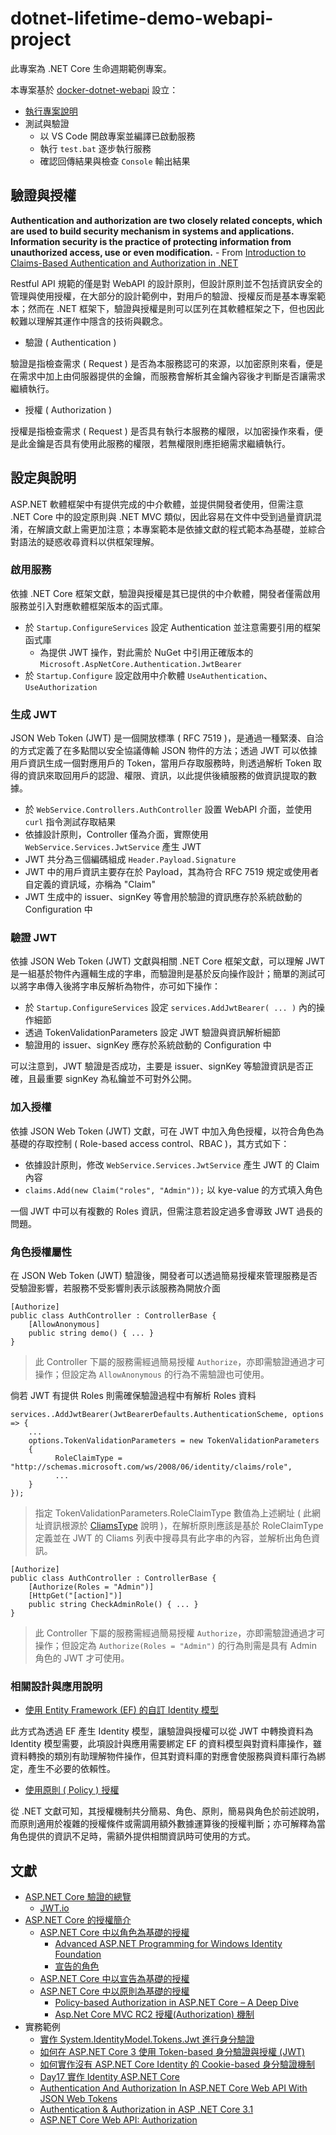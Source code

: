 # dotnet-lifetime-demo-webapi-project

此專案為 .NET Core 生命週期範例專案。

本專案基於 [docker-dotnet-webapi](https://github.com/eastmoon/docker-dotnet-webapi) 設立：

+ [執行專案說明](https://github.com/eastmoon/docker-dotnet-webapi#%E5%9F%B7%E8%A1%8C%E5%B0%88%E6%A1%88)
+ 測試與驗證
    - 以 VS Code 開啟專案並編譯已啟動服務
    - 執行 ```test.bat``` 逐步執行服務
    - 確認回傳結果與檢查 ```Console``` 輸出結果

## 驗證與授權

**Authentication and authorization are two closely related concepts, which are used to build security mechanism in systems and applications. Information security is the practice of protecting information from unauthorized access, use or even modification.** - From [Introduction to Claims-Based Authentication and Authorization in .NET](https://kariera.future-processing.pl/blog/introduction-to-claims-based-authentication-and-authorization-in-net/)

Restful API 規範的僅是對 WebAPI 的設計原則，但設計原則並不包括資訊安全的管理與使用授權，在大部分的設計範例中，對用戶的驗證、授權反而是基本專案範本；然而在 .NET 框架下，驗證與授權是則可以匡列在其軟體框架之下，但也因此較難以理解其運作中隱含的技術與觀念。

+ 驗證 ( Authentication )

驗證是指檢查需求 ( Request ) 是否為本服務認可的來源，以加密原則來看，便是在需求中加上由伺服器提供的金鑰，而服務會解析其金鑰內容後才判斷是否讓需求繼續執行。

+ 授權 ( Authorization )

授權是指檢查需求 ( Request ) 是否具有執行本服務的權限，以加密操作來看，便是此金鑰是否具有使用此服務的權限，若無權限則應拒絕需求繼續執行。

## 設定與說明

ASP.NET 軟體框架中有提供完成的中介軟體，並提供開發者使用，但需注意 .NET Core 中的設定原則與 .NET MVC 類似，因此容易在文件中受到過量資訊混淆，在解讀文獻上需更加注意；本專案範本是依據文獻的程式範本為基礎，並綜合對語法的疑惑收尋資料以供框架理解。

### 啟用服務

依據 .NET Core 框架文獻，驗證與授權是其已提供的中介軟體，開發者僅需啟用服務並引入對應軟體框架版本的函式庫。

+ 於 ```Startup.ConfigureServices``` 設定 Authentication 並注意需要引用的框架函式庫
    - 為提供 JWT 操作，對此需於 NuGet 中引用正確版本的 ```Microsoft.AspNetCore.Authentication.JwtBearer```
+ 於 ```Startup.Configure``` 設定啟用中介軟體 ```UseAuthentication```、```UseAuthorization```

### 生成 JWT

JSON Web Token (JWT) 是一個開放標準 ( RFC 7519 )，是通過一種緊湊、自洽的方式定義了在多點間以安全協議傳輸 JSON 物件的方法；透過 JWT 可以依據用戶資訊生成一個對應用戶的 Token，當用戶存取服務時，則透過解析 Token 取得的資訊來取回用戶的認證、權限、資訊，以此提供後續服務的做資訊提取的數據。

+ 於 ```WebService.Controllers.AuthController``` 設置 WebAPI 介面，並使用 ```curl``` 指令測試存取結果
+ 依據設計原則，Controller 僅為介面，實際使用 ```WebService.Services.JwtService``` 產生 JWT
+ JWT 共分為三個編碼組成 ```Header.Payload.Signature```
+ JWT 中的用戶資訊主要存在於 Payload，其為符合 RFC 7519 規定或使用者自定義的資訊域，亦稱為 "Claim"
+ JWT 生成中的 issuer、signKey 等會用於驗證的資訊應存於系統啟動的 Configuration 中

### 驗證 JWT

依據 JSON Web Token (JWT) 文獻與相關 .NET Core 框架文獻，可以理解 JWT 是一組基於物件內邏輯生成的字串，而驗證則是基於反向操作設計；簡單的測試可以將字串傳入後將字串反解析為物件，亦可如下操作：

+ 於 ```Startup.ConfigureServices``` 設定 ```services.AddJwtBearer( ... )``` 內的操作細節
+ 透過 TokenValidationParameters 設定 JWT 驗證與資訊解析細節
+ 驗證用的 issuer、signKey 應存於系統啟動的 Configuration 中

可以注意到，JWT 驗證是否成功，主要是 issuer、signKey 等驗證資訊是否正確，且最重要 signKey 為私鑰並不可對外公開。

### 加入授權

依據 JSON Web Token (JWT) 文獻，可在 JWT 中加入角色授權，以符合角色為基礎的存取控制 ( Role-based access control、RBAC )，其方式如下：

+ 依據設計原則，修改 ```WebService.Services.JwtService``` 產生 JWT 的 Claim 內容
+ ```claims.Add(new Claim("roles", "Admin"));``` 以 kye-value 的方式填入角色

一個 JWT 中可以有複數的 Roles 資訊，但需注意若設定過多會導致 JWT 過長的問題。

### 角色授權屬性

在 JSON Web Token (JWT) 驗證後，開發者可以透過簡易授權來管理服務是否受驗證影響，若服務不受影響則表示該服務為開放介面

```
[Authorize]
public class AuthController : ControllerBase {
    [AllowAnonymous]
    public string demo() { ... }
}
```
> 此 Controller 下屬的服務需經過簡易授權 ```Authorize```，亦即需驗證通過才可操作；但設定為 ```AllowAnonymous``` 的行為不需驗證也可使用。

倘若 JWT 有提供 Roles 則需確保驗證過程中有解析 Roles 資料

```
services..AddJwtBearer(JwtBearerDefaults.AuthenticationScheme, options => {
    ...
    options.TokenValidationParameters = new TokenValidationParameters
    {
          RoleClaimType = "http://schemas.microsoft.com/ws/2008/06/identity/claims/role",
          ...
    }
});
```
> 指定 TokenValidationParameters.RoleClaimType 數值為上述網址 ( 此網址資訊根源於 [CliamsType](https://docs.microsoft.com/zh-tw/dotnet/api/system.security.claims.claimtypes?view=net-5.0) 說明 )，在解析原則應該是基於 RoleClaimType 定義並在 JWT 的 Cliams 列表中搜尋具有此字串的內容，並解析出角色資訊。

```
[Authorize]
public class AuthController : ControllerBase {
    [Authorize(Roles = "Admin")]
    [HttpGet("[action]")]
    public string CheckAdminRole() { ... }
}
```
> 此 Controller 下屬的服務需經過簡易授權 ```Authorize```，亦即需驗證通過才可操作；但設定為 ```Authorize(Roles = "Admin")``` 的行為則需是具有 Admin 角色的 JWT 才可使用。

### 相關設計與應用說明

+ [使用 Entity Framework (EF) 的自訂 Identity 模型](https://docs.microsoft.com/zh-tw/aspnet/core/security/authentication/customize-identity-model?view=aspnetcore-3.1)

此方式為透過 EF 產生 Identity 模型，讓驗證與授權可以從 JWT 中轉換資料為 Identity 模型需要，此項設計與應用需要綁定 EF 的資料模型與對資料庫操作，雖資料轉換的類別有助理解物件操作，但其對資料庫的對應會使服務與資料庫行為綁定，產生不必要的依賴性。

+ [使用原則 ( Policy ) 授權](https://docs.microsoft.com/zh-tw/aspnet/core/security/authorization/policies?view=aspnetcore-3.1)

從 .NET 文獻可知，其授權機制共分簡易、角色、原則，簡易與角色於前述說明，而原則適用於複雜的授權條件或需調用額外數據運算後的授權判斷；亦可解釋為當角色提供的資訊不足時，需額外提供相關資訊時可使用的方式。

## 文獻

+ [ASP.NET Core 驗證的總覽](https://docs.microsoft.com/zh-tw/aspnet/core/security/authentication/?view=aspnetcore-3.1)
    - [JWT.io](https://jwt.io/)
+ [ASP.NET Core 的授權簡介](https://docs.microsoft.com/zh-tw/aspnet/core/security/authorization/introduction?view=aspnetcore-3.1)
    - [ASP.NET Core 中以角色為基礎的授權](https://docs.microsoft.com/zh-tw/aspnet/core/security/authorization/roles?view=aspnetcore-3.1)
        + [Advanced ASP.NET Programming for Windows Identity Foundation](https://www.microsoftpressstore.com/articles/article.aspx?p=2225067&seqNum=3)
        + [宣告的角色](https://docs.microsoft.com/zh-tw/windows-server/identity/ad-fs/technical-reference/the-role-of-claims)
    - [ASP.NET Core 中以宣告為基礎的授權](https://docs.microsoft.com/zh-tw/aspnet/core/security/authorization/claims?view=aspnetcore-3.1)
    - [ASP.NET Core 中以原則為基礎的授權](https://docs.microsoft.com/zh-tw/aspnet/core/security/authorization/policies?view=aspnetcore-3.1)
        + [Policy-based Authorization in ASP.NET Core – A Deep Dive](https://www.red-gate.com/simple-talk/dotnet/c-programming/policy-based-authorization-in-asp-net-core-a-deep-dive/)
        + [Asp.Net Core MVC RC2 授權(Authorization) 機制](https://dotblogs.com.tw/raymondfan/2016/05/25/aspnet_core_mvc_rc2_authorization)
+ 實務範例
    - [實作 System.IdentityModel.Tokens.Jwt 進行身分驗證](https://dotblogs.com.tw/yc421206/2019/01/08/authentication_via_ms_system_identitymodel_tokens_jwt)
    - [如何在 ASP.NET Core 3 使用 Token-based 身分驗證與授權 (JWT)](https://blog.miniasp.com/post/2019/12/16/How-to-use-JWT-token-based-auth-in-aspnet-core-31)
    - [如何實作沒有 ASP.NET Core Identity 的 Cookie-based 身分驗證機制](https://blog.miniasp.com/post/2019/12/25/asp-net-core-3-cookie-based-authentication)
    - [Day17 實作 Identity ASP.NET Core](https://ithelp.ithome.com.tw/articles/10238429)
    - [Authentication And Authorization In ASP.NET Core Web API With JSON Web Tokens](https://www.c-sharpcorner.com/article/authentication-and-authorization-in-asp-net-core-web-api-with-json-web-tokens/)
    - [Authentication & Authorization in ASP .NET Core 3.1](https://wakeupandcode.com/authentication-authorization-in-asp-net-core-3-1/)
    - [ASP.NET Core Web API: Authorization](https://auth0.com/docs/quickstart/backend/aspnet-core-webapi/01-authorization)
